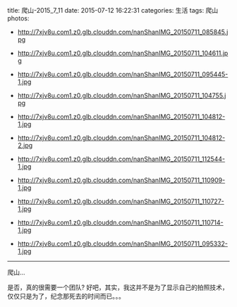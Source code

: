 title: 爬山-2015_7_11
date: 2015-07-12 16:22:31
categories: 生活
tags: 爬山
photos:
- http://7xjv8u.com1.z0.glb.clouddn.com/nanShanIMG_20150711_085845.jpg

- http://7xjv8u.com1.z0.glb.clouddn.com/nanShanIMG_20150711_104611.jpg

- http://7xjv8u.com1.z0.glb.clouddn.com/nanShanIMG_20150711_095445-1.jpg
- http://7xjv8u.com1.z0.glb.clouddn.com/nanShanIMG_20150711_104755.jpg

- http://7xjv8u.com1.z0.glb.clouddn.com/nanShanIMG_20150711_104812-1.jpg

- http://7xjv8u.com1.z0.glb.clouddn.com/nanShanIMG_20150711_104812-2.jpg
- http://7xjv8u.com1.z0.glb.clouddn.com/nanShanIMG_20150711_112544-1.jpg
- http://7xjv8u.com1.z0.glb.clouddn.com/nanShanIMG_20150711_110909-1.jpg
- http://7xjv8u.com1.z0.glb.clouddn.com/nanShanIMG_20150711_110727-1.jpg
- http://7xjv8u.com1.z0.glb.clouddn.com/nanShanIMG_20150711_110714-1.jpg

- http://7xjv8u.com1.z0.glb.clouddn.com/nanShanIMG_20150711_095332-1.jpg

---
爬山...
<!--more-->
是否，真的很需要一个团队?
好吧，其实，我这并不是为了显示自己的拍照技术，仅仅只是为了，纪念那死去的时间而已。。。
